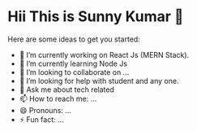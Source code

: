 # Hii This is Sunny Kumar 👋
Here are some ideas to get you started:

- 🔭 I’m currently working on React Js (MERN Stack).
- 🌱 I’m currently learning Node Js
- 👯 I’m looking to collaborate on ...
- 🤔 I’m looking for help with student and any one.
- 💬 Ask me about tech related 
- 📫 How to reach me: ...
- 😄 Pronouns: ...
- ⚡ Fun fact: ...
